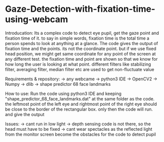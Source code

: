 # Gaze-Detection-with-fixation-time-using-webcam

Introducation:
Its a complex code to detect eye pupil, get the gaze point and fixation time of it. to say in simple words, fixation time is the total time a person spends to look at anything at a glance. The code gives the output of fixation time and the points. its not the coordinate point. but if we use fixed head position, we might get same coordinate for any point of the screen at any different test. the fixation time and point are shown so that we know for how long the user is looking at what point. different filters like stabilizing filter, averaging filter, median filter etc are used to get non-fluctuate value

Requirements & repository:
-> any webcame
-> python3 IDE
-> OpenCV2
-> Numpy
-> dlib
-> shape predictor 68 face landmarks

How to use:
Run the code using python3 IDE and keeping "shape_predictor_68_face_landmarks.dat" at the same folder as the code. the leftmost point of the left eye and rightmost point of the right eye should be close to the border of the rectangular box. only then the code will run. and give the output

Issues:
-> cant run in low light
-> depth sensing code is not there, so the head must have to be fixed
-> cant wear spectacles as the reflected light from the monitor screen become the obstacles for the code to detect pupil
